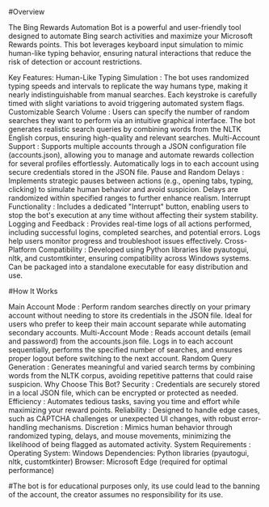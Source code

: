 #Overview

The Bing Rewards Automation Bot is a powerful and user-friendly tool designed to automate Bing search activities and maximize your Microsoft Rewards points. This bot leverages keyboard input simulation to mimic human-like typing behavior, ensuring natural interactions that reduce the risk of detection or account restrictions.

Key Features:
Human-Like Typing Simulation :
The bot uses randomized typing speeds and intervals to replicate the way humans type, making it nearly indistinguishable from manual searches.
Each keystroke is carefully timed with slight variations to avoid triggering automated system flags.
Customizable Search Volume :
Users can specify the number of random searches they want to perform via an intuitive graphical interface.
The bot generates realistic search queries by combining words from the NLTK English corpus, ensuring high-quality and relevant searches.
Multi-Account Support :
Supports multiple accounts through a JSON configuration file (accounts.json), allowing you to manage and automate rewards collection for several profiles effortlessly.
Automatically logs in to each account using secure credentials stored in the JSON file.
Pause and Random Delays :
Implements strategic pauses between actions (e.g., opening tabs, typing, clicking) to simulate human behavior and avoid suspicion.
Delays are randomized within specified ranges to further enhance realism.
Interrupt Functionality :
Includes a dedicated "Interrupt" button, enabling users to stop the bot's execution at any time without affecting their system stability.
Logging and Feedback :
Provides real-time logs of all actions performed, including successful logins, completed searches, and potential errors.
Logs help users monitor progress and troubleshoot issues effectively.
Cross-Platform Compatibility :
Developed using Python libraries like pyautogui, nltk, and customtkinter, ensuring compatibility across Windows systems.
Can be packaged into a standalone executable for easy distribution and use.

#How It Works

Main Account Mode :
Perform random searches directly on your primary account without needing to store its credentials in the JSON file.
Ideal for users who prefer to keep their main account separate while automating secondary accounts.
Multi-Account Mode :
Reads account details (email and password) from the accounts.json file.
Logs in to each account sequentially, performs the specified number of searches, and ensures proper logout before switching to the next account.
Random Query Generation :
Generates meaningful and varied search terms by combining words from the NLTK corpus, avoiding repetitive patterns that could raise suspicion.
Why Choose This Bot?
Security : Credentials are securely stored in a local JSON file, which can be encrypted or protected as needed.
Efficiency : Automates tedious tasks, saving you time and effort while maximizing your reward points.
Reliability : Designed to handle edge cases, such as CAPTCHA challenges or unexpected UI changes, with robust error-handling mechanisms.
Discretion : Mimics human behavior through randomized typing, delays, and mouse movements, minimizing the likelihood of being flagged as automated activity.
System Requirements :
Operating System: Windows
Dependencies: Python libraries (pyautogui, nltk, customtkinter)
Browser: Microsoft Edge (required for optimal performance)

#The bot is for educational purposes only, its use could lead to the banning of the account, the creator assumes no responsibility for its use.
